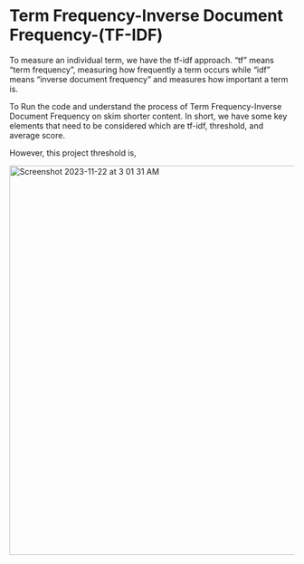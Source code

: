 # Term Frequency-Inverse Document Frequency-(TF-IDF)

To measure an individual term, we have the tf-idf approach. “tf” means “term frequency”, measuring how frequently a term occurs while “idf” means “inverse document frequency” and measures how important a term is.
 
To Run the code and understand the process of Term Frequency-Inverse Document Frequency on skim shorter content. In short, we have some key elements that need to be considered which are tf-idf, threshold, and average score.

However, this project threshold is,

<img width="688" alt="Screenshot 2023-11-22 at 3 01 31 AM" src="https://github.com/BorHan-U/Term-Frequency--Inverse-Document-Frequency--TFIDF/assets/55747898/5646647c-a44c-4cbb-9d76-19cdf31ccff8">


